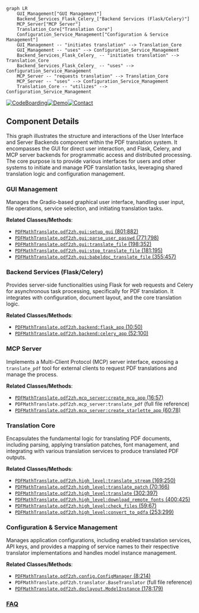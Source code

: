 ```mermaid
graph LR
    GUI_Management["GUI Management"]
    Backend_Services_Flask_Celery_["Backend Services (Flask/Celery)"]
    MCP_Server["MCP Server"]
    Translation_Core["Translation Core"]
    Configuration_Service_Management["Configuration & Service Management"]
    GUI_Management -- "initiates translation" --> Translation_Core
    GUI_Management -- "uses" --> Configuration_Service_Management
    Backend_Services_Flask_Celery_ -- "initiates translation" --> Translation_Core
    Backend_Services_Flask_Celery_ -- "uses" --> Configuration_Service_Management
    MCP_Server -- "requests translation" --> Translation_Core
    MCP_Server -- "uses" --> Configuration_Service_Management
    Translation_Core -- "utilizes" --> Configuration_Service_Management
```
[![CodeBoarding](https://img.shields.io/badge/Generated%20by-CodeBoarding-9cf?style=flat-square)](https://github.com/CodeBoarding/GeneratedOnBoardings)[![Demo](https://img.shields.io/badge/Try%20our-Demo-blue?style=flat-square)](https://www.codeboarding.org/demo)[![Contact](https://img.shields.io/badge/Contact%20us%20-%20contact@codeboarding.org-lightgrey?style=flat-square)](mailto:contact@codeboarding.org)

## Component Details

This graph illustrates the structure and interactions of the User Interface and Server Backends component within the PDF translation system. It encompasses the GUI for direct user interaction, and Flask, Celery, and MCP server backends for programmatic access and distributed processing. The core purpose is to provide various interfaces for users and other systems to initiate and manage PDF translation tasks, leveraging shared translation logic and configuration management.

### GUI Management
Manages the Gradio-based graphical user interface, handling user input, file operations, service selection, and initiating translation tasks.


**Related Classes/Methods**:

- <a href="https://github.com/Byaidu/PDFMathTranslate/blob/master/pdf2zh/gui.py#L801-L882" target="_blank" rel="noopener noreferrer">`PDFMathTranslate.pdf2zh.gui:setup_gui` (801:882)</a>
- <a href="https://github.com/Byaidu/PDFMathTranslate/blob/master/pdf2zh/gui.py#L771-L798" target="_blank" rel="noopener noreferrer">`PDFMathTranslate.pdf2zh.gui:parse_user_passwd` (771:798)</a>
- <a href="https://github.com/Byaidu/PDFMathTranslate/blob/master/pdf2zh/gui.py#L198-L352" target="_blank" rel="noopener noreferrer">`PDFMathTranslate.pdf2zh.gui:translate_file` (198:352)</a>
- <a href="https://github.com/Byaidu/PDFMathTranslate/blob/master/pdf2zh/gui.py#L181-L195" target="_blank" rel="noopener noreferrer">`PDFMathTranslate.pdf2zh.gui:stop_translate_file` (181:195)</a>
- <a href="https://github.com/Byaidu/PDFMathTranslate/blob/master/pdf2zh/gui.py#L355-L457" target="_blank" rel="noopener noreferrer">`PDFMathTranslate.pdf2zh.gui:babeldoc_translate_file` (355:457)</a>


### Backend Services (Flask/Celery)
Provides server-side functionalities using Flask for web requests and Celery for asynchronous task processing, specifically for PDF translation. It integrates with configuration, document layout, and the core translation logic.


**Related Classes/Methods**:

- <a href="https://github.com/Byaidu/PDFMathTranslate/blob/master/pdf2zh/backend.py#L10-L50" target="_blank" rel="noopener noreferrer">`PDFMathTranslate.pdf2zh.backend:flask_app` (10:50)</a>
- <a href="https://github.com/Byaidu/PDFMathTranslate/blob/master/pdf2zh/backend.py#L52-L100" target="_blank" rel="noopener noreferrer">`PDFMathTranslate.pdf2zh.backend:celery_app` (52:100)</a>


### MCP Server
Implements a Multi-Client Protocol (MCP) server interface, exposing a `translate_pdf` tool for external clients to request PDF translations and manage the process.


**Related Classes/Methods**:

- <a href="https://github.com/Byaidu/PDFMathTranslate/blob/master/pdf2zh/mcp_server.py#L16-L57" target="_blank" rel="noopener noreferrer">`PDFMathTranslate.pdf2zh.mcp_server:create_mcp_app` (16:57)</a>
- `PDFMathTranslate.pdf2zh.mcp_server:translate_pdf` (full file reference)
- <a href="https://github.com/Byaidu/PDFMathTranslate/blob/master/pdf2zh/mcp_server.py#L60-L78" target="_blank" rel="noopener noreferrer">`PDFMathTranslate.pdf2zh.mcp_server:create_starlette_app` (60:78)</a>


### Translation Core
Encapsulates the fundamental logic for translating PDF documents, including parsing, applying translation patches, font management, and integrating with various translation services to produce translated PDF outputs.


**Related Classes/Methods**:

- <a href="https://github.com/Byaidu/PDFMathTranslate/blob/master/pdf2zh/high_level.py#L169-L250" target="_blank" rel="noopener noreferrer">`PDFMathTranslate.pdf2zh.high_level:translate_stream` (169:250)</a>
- <a href="https://github.com/Byaidu/PDFMathTranslate/blob/master/pdf2zh/high_level.py#L70-L166" target="_blank" rel="noopener noreferrer">`PDFMathTranslate.pdf2zh.high_level:translate_patch` (70:166)</a>
- <a href="https://github.com/Byaidu/PDFMathTranslate/blob/master/pdf2zh/high_level.py#L302-L397" target="_blank" rel="noopener noreferrer">`PDFMathTranslate.pdf2zh.high_level:translate` (302:397)</a>
- <a href="https://github.com/Byaidu/PDFMathTranslate/blob/master/pdf2zh/high_level.py#L400-L425" target="_blank" rel="noopener noreferrer">`PDFMathTranslate.pdf2zh.high_level:download_remote_fonts` (400:425)</a>
- <a href="https://github.com/Byaidu/PDFMathTranslate/blob/master/pdf2zh/high_level.py#L59-L67" target="_blank" rel="noopener noreferrer">`PDFMathTranslate.pdf2zh.high_level:check_files` (59:67)</a>
- <a href="https://github.com/Byaidu/PDFMathTranslate/blob/master/pdf2zh/high_level.py#L253-L299" target="_blank" rel="noopener noreferrer">`PDFMathTranslate.pdf2zh.high_level:convert_to_pdfa` (253:299)</a>


### Configuration & Service Management
Manages application configurations, including enabled translation services, API keys, and provides a mapping of service names to their respective translator implementations and handles model instance management.


**Related Classes/Methods**:

- <a href="https://github.com/Byaidu/PDFMathTranslate/blob/master/pdf2zh/config.py#L8-L214" target="_blank" rel="noopener noreferrer">`PDFMathTranslate.pdf2zh.config.ConfigManager` (8:214)</a>
- `PDFMathTranslate.pdf2zh.translator.BaseTranslator` (full file reference)
- <a href="https://github.com/Byaidu/PDFMathTranslate/blob/master/pdf2zh/doclayout.py#L178-L179" target="_blank" rel="noopener noreferrer">`PDFMathTranslate.pdf2zh.doclayout.ModelInstance` (178:179)</a>




### [FAQ](https://github.com/CodeBoarding/GeneratedOnBoardings/tree/main?tab=readme-ov-file#faq)